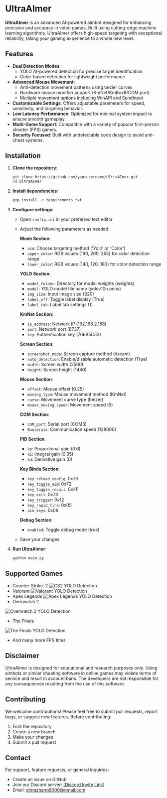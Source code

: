 # UltraAImer

**UltraAImer** is an advanced AI-powered aimbot designed for enhancing precision and accuracy in video games. Built using cutting-edge machine learning algorithms, UltraAImer offers high-speed targeting with exceptional reliability, taking your gaming experience to a whole new level.

## Features

- **Dual Detection Modes**: 
  - YOLO AI-powered detection for precise target identification
  - Color-based detection for lightweight performance
- **Advanced Mouse Movement**:
  - Anti-detection movement patterns using bezier curves
  - Hardware mouse modifier support (KmNet/KmBoxB/COM port)
  - Multiple movement options including WinAPI and SendInput
- **Customizable Settings**: Offers adjustable parameters for speed, sensitivity, and targeting behavior.
- **Low Latency Performance**: Optimized for minimal system impact to ensure smooth gameplay.
- **Multi-Game Support**: Compatible with a variety of popular first-person shooter (FPS) games.
- **Security Focused**: Built with undetectable code design to avoid anti-cheat systems.

## Installation

1. **Clone the repository**:
   ```bash
   git clone https://github.com/yourusername/UltraAImer.git
   cd UltraAImer
   ```

2. **Install dependencies**:
   ```bash
   pip install -r requirements.txt
   ```

3. **Configure settings**:
   - Open `config.ini` in your preferred text editor
   - Adjust the following parameters as needed:
     
     **Mode Section**:
     - `aim`: Choose targeting method ('Yolo' or 'Color')
     - `upper_color`: RGB values (160, 200, 255) for color detection range
     - `lower_color`: RGB values (140, 120, 180) for color detection range
     
     **YOLO Section**:
     - `model_folder`: Directory for model weights (weights)
     - `model`: YOLO model file name (yolov10n.onnx)
     - `img_size`: Input image size (320)
     - `label_off`: Toggle label display (True)
     - `label_tab`: Label tab settings (1)
     
     **KmNet Section**:
     - `ip_address`: Network IP (192.168.2.188)
     - `port`: Network port (8737)
     - `key`: Authentication key (766B5C53)
     
     **Screen Section**:
     - `screenshot_mode`: Screen capture method (dxcam)
     - `auto_detection`: Enable/disable automatic detection (True)
     - `width`: Screen width (2560)
     - `height`: Screen height (1440)
     
     **Mouse Section**:
     - `offset`: Mouse offset (0.25)
     - `moving_type`: Mouse movement method (KmNet)
     - `curve`: Movement curve type (beizer)
     - `mouse_moving_speed`: Movement speed (5)
     
     **COM Section**:
     - `COM_port`: Serial port (COM3)
     - `Bauldrate`: Communication speed (128000)
     
     **PID Section**:
     - `kp`: Proportional gain (0.6)
     - `ki`: Integral gain (0.35)
     - `kd`: Derivative gain (0)
     
     **Key Binds Section**:
     - `key_reload_config`: 0x70
     - `key_toggle_aim`: 0x72  
     - `key_toggle_recoil`: 0x4F
     - `key_exit`: 0x73
     - `key_trigger`: 0x12
     - `key_rapid_fire`: 0x05
     - `aim_keys`: 0x06
     
     **Debug Section**:
     - `enabled`: Toggle debug mode (true)
   
   - Save your changes

4. **Run UltraAImer**:
   ```bash
   python main.py
   ```

## Supported Games

- Counter-Strike: 2
![CS2 YOLO Detection](imgs/cs2yolo.jfif)
- Valorant
![Valorant YOLO Detection](imgs/valorantyolo.jpg)
- Apex Legends
![Apex Legends YOLO Detection](imgs/apexyolo.png)
- Overwatch 2

![Overwatch 2 YOLO Detection](imgs/overwatchyolo.png)
- The Finals

![The Finals YOLO Detection](imgs/thefinalsyolo.png)
- And many more FPS titles

## Disclaimer

UltraAImer is designed for educational and research purposes only. Using aimbots or similar cheating software in online games may violate terms of service and result in account bans. The developers are not responsible for any consequences resulting from the use of this software.

## Contributing

We welcome contributions! Please feel free to submit pull requests, report bugs, or suggest new features. Before contributing:

1. Fork the repository
2. Create a new branch
3. Make your changes
4. Submit a pull request

## Contact

For support, feature requests, or general inquiries:
- Create an issue on GitHub
- Join our Discord server: [\[Discord Invite Link\]](https://discord.gg/VgUsRCB425)
- Email: stingzhang9000@gmail.com
